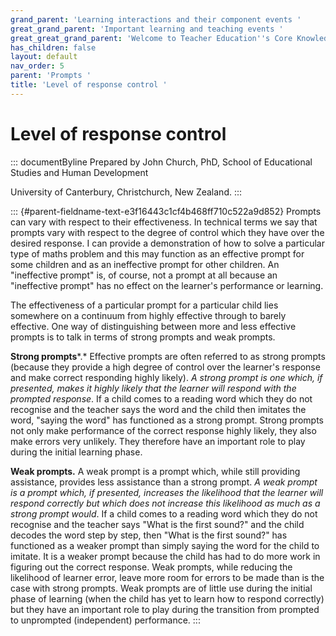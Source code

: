```yaml
---
grand_parent: 'Learning interactions and their component events '
great_grand_parent: 'Important learning and teaching events '
great_great_grand_parent: 'Welcome to Teacher Education''s Core Knowledge and Skills.'
has_children: false
layout: default
nav_order: 5
parent: 'Prompts '
title: 'Level of response control '
---
```

# Level of response control 


::: documentByline
Prepared by John Church, PhD, School of Educational Studies and Human
Development

University of Canterbury, Christchurch, New Zealand.
:::

::: {#parent-fieldname-text-e3f16443c1cf4b468ff710c522a9d852}
Prompts can vary with respect to their effectiveness. In technical terms
we say that prompts vary with respect to the degree of control which
they have over the desired response. I can provide a demonstration of
how to solve a particular type of maths problem and this may function as
an effective prompt for some children and as an ineffective prompt for
other children. An "ineffective prompt" is, of course, not a prompt at
all because an "ineffective prompt" has no effect on the learner's
performance or learning.

The effectiveness of a particular prompt for a particular child lies
somewhere on a continuum from highly effective through to barely
effective. One way of distinguishing between more and less effective
prompts is to talk in terms of strong prompts and weak prompts.

**Strong prompts***.* Effective prompts are often referred to as strong
prompts (because they provide a high degree of control over the
learner's response and make correct responding highly likely). *A strong
prompt is one which, if presented, makes it highly likely that the
learner will respond with the prompted response*. If a child comes to a
reading word which they do not recognise and the teacher says the word
and the child then imitates the word, "saying the word" has functioned
as a strong prompt. Strong prompts not only make performance of the
correct response highly likely, they also make errors very unlikely.
They therefore have an important role to play during the initial
learning phase.

**Weak prompts.** A weak prompt is a prompt which, while still providing
assistance, provides less assistance than a strong prompt. *A weak
prompt is a prompt which, if presented, increases the likelihood that
the learner will respond correctly but which does not increase this
likelihood as much as a strong prompt would*. If a child comes to a
reading word which they do not recognise and the teacher says "What is
the first sound?" and the child decodes the word step by step, then
"What is the first sound?" has functioned as a weaker prompt than simply
saying the word for the child to imitate. It is a weaker prompt because
the child has had to do more work in figuring out the correct response.
Weak prompts, while reducing the likelihood of learner error, leave more
room for errors to be made than is the case with strong prompts. Weak
prompts are of little use during the initial phase of learning (when the
child has yet to learn how to respond correctly) but they have an
important role to play during the transition from prompted to unprompted
(independent) performance.
:::
